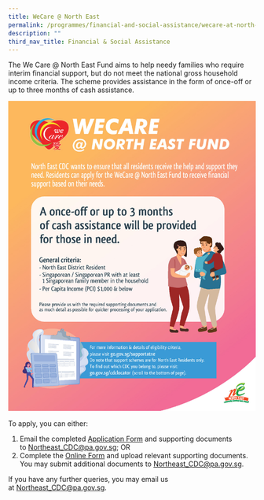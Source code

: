 ```yaml
---
title: WeCare @ North East
permalink: /programmes/financial-and-social-assistance/wecare-at-north-east/
description: ""
third_nav_title: Financial & Social Assistance
---
```

The We Care @ North East Fund aims to help needy families who require interim financial support, but do not meet the national gross household income criteria. The scheme provides assistance in the form of once-off or up to three months of cash assistance.

![](/images/microsoftteams-image%20(3).png)

To apply, you can either:

1.  Email the completed [Application Form](/files/north%20east%20assistance%20scheme%20referral%20form.pdf) and supporting documents to [Northeast_CDC@pa.gov.sg](mailto:Northeast_CDC@pa.gov.sg); OR
2.  Complete the [Online Form](https://form.gov.sg/#!/5e994b5f5dad670011b1d2ed) and upload relevant supporting documents. You may submit additional documents to [Northeast_CDC@pa.gov.sg](mailto:Northeast_CDC@pa.gov.sg).

If you have any further queries, you may email us at [Northeast_CDC@pa.gov.sg](mailto:Northeast_CDC@pa.gov.sg).